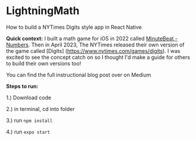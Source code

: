 # LightningMath
How to build a NYTimes Digits style app in React Native

**Quick context:** I built a math game for iOS in 2022 called [MinuteBeat - Numbers](https://apps.apple.com/us/app/minutebeat-numbers/id1614527068). Then in April 2023, The NYTimes released their own version of the game called [Digits] (https://www.nytimes.com/games/digits). I was excited to see the concept catch on so I thought I'd make a guide for others to build their own versions too!

You can find the full instructional blog post over on Medium


**Steps to run:**

1.) Download code

2.) in terminal, cd into folder

3.) run `npm install`

4.) run `expo start`
